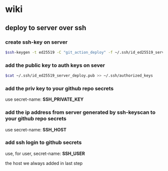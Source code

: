 # wiki

## deploy to server over ssh

### create ssh-key **on server**

```sh
$ssh-keygen -t ed25519 -C "git_action_deploy" -f ~/.ssh/id_ed25519_server_deploy
```

### add the public key to auth keys **on sever**

```sh
$cat ~/.ssh/id_ed25519_server_deploy.pub >> ~/.ssh/authorized_keys
```

### add the priv key to your github repo secrets

use secret-name: **SSH_PRIVATE_KEY**

### add the **ip address from server generated by ssh-keyscan** to your github repo secrets

use secret-name: **SSH_HOST**

### add ssh login to github secrets

use, for user, secret-name: **SSH_USER**

the host we always added in last step
